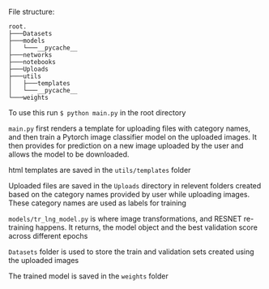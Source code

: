 File structure:
```
root.
├───Datasets
├───models
│   └───__pycache__
├───networks
├───notebooks
├───Uploads
├───utils
│   ├───templates
│   └───__pycache__
└───weights
```
To use this run ```$ python main.py``` in the root directory

```main.py``` first renders a template for uploading files with category names, and then train a Pytorch image classifier model on the uploaded images. It then provides for prediction on a new image uploaded by the user and allows the model to be downloaded.

html templates are saved in the ```utils/templates``` folder

Uploaded files are saved in the ```Uploads``` directory in relevent folders created based on the category names provided by user while uploading images. These category names are used as labels for training

```models/tr_lng_model.py``` is where image transformations, and RESNET re-training happens. It returns, the model object and the best validation score across different epochs

```Datasets``` folder is used to store the train and validation sets created using the uploaded images

The trained model is saved in the ```weights``` folder
